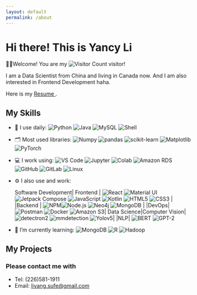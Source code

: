 ```yaml
---
layout: default
permalink: /about
---
```

<article class="page">


   

  


</article>

# Hi there! This is Yancy Li

🎉🎉Welcome! You are my ![Visitor Count](https://profile-counter.glitch.me/yancyli1117/count.svg) visitor!

I am a Data Scientist from China and living in Canada now. And I am also interested in Frontend Development haha.


Here is my  <a href=" /about/DS">
      Resume
    </a>.

## My Skills
- 🚀 I use daily:
  ![Python](https://img.shields.io/badge/-Python-2B3A42?logo=python&logoColor=029137)
  ![Java](https://img.shields.io/badge/-Java-2B3A42?logo=Java&logoColor=75AFCC)
  ![MySQL](https://img.shields.io/badge/MySQL-2B3A42?logo=MySQL&logoColor=4479A1)
  ![Shell](https://img.shields.io/badge/-Shell-2B3A42?logo=Shell&logoColor=FF7043)

- 🗂️ Most used libraries:
  ![Numpy](https://img.shields.io/badge/-NumPy-2B3A42?logo=NumPy&logoColor=013243) 
  ![pandas](https://img.shields.io/badge/-pandas-2B3A42?logo=pandas&logoColor=150458) 
  ![scikit-learn](https://img.shields.io/badge/-scikitlearn-2B3A42?logo=scikit%20learn&logoColor=F7931E) 
  ![Matplotlib](https://img.shields.io/badge/-Matplotlib-2B3A42) 
  ![PyTorch](https://img.shields.io/badge/-PyTorch-2B3A42?logo=PyTorch&logoColor=EE4C2C) 

- 💻 I work using:
  ![VS Code](https://img.shields.io/badge/-VS%20Code-2B3A42?style=plastic&logo=visual-studio-code&logoColor=007ACC)
  ![Jupyter](https://img.shields.io/badge/-Jupyter-2B3A42?logo=Jupyter&logoColor=F37626)
  ![Colab](https://img.shields.io/badge/-Colab-2B3A42?logo=Google%20Colab&logoColor=F9AB00)
  ![Amazon RDS](https://img.shields.io/badge/Amazon%20RDS-2B3A42?logo=Amazon%20RDS&logoColor=527FFF)
  ![GitHub](https://img.shields.io/badge/-GitHub-2B3A42?style=plastic&logo=github)
  ![GitLab](https://img.shields.io/badge/-GitLab-2B3A42?style=plastic&logo=gitlab)
  ![Linux](https://img.shields.io/badge/-Linux-2B3A42?logo=linux&logoColor=000)

- ⚙️ I also use and work:

  Software Development|  Frontend |  ![React](https://img.shields.io/badge/React-2B3A42?logo=react&logoColor=61DAFB) ![Material UI](https://img.shields.io/badge/Material%20UI-2B3A42?logo=MUI&logoColor=007FFF) ![Jetpack Compose](https://img.shields.io/badge/Jetpack%20Compose-2B3A42?logo=Jetpack%20Compose&logoColor=7F52FF) ![JavaScript](https://img.shields.io/badge/JavaScript-2B3A42?logo=JavaScript&logoColor=FFCA28)  ![Kotlin](https://img.shields.io/badge/Kotlin-2B3A42?logo=Kotlin&logoColor=7F52FF) ![HTML5](https://img.shields.io/badge/-HTML5-2B3A42?style=plastic&logo=html5&logoColor=E34F26) ![CSS3](https://img.shields.io/badge/-CSS3-2B3A42?style=plastic&logo=css3&logoColor=1572B6)         | 
    |Backend      |  ![NPM](https://img.shields.io/badge/-NPM-2B3A42?logo=npm&logoColor=029137)![Node.js](https://img.shields.io/badge/-Node.js-2B3A42?logo=Node.js&logoColor=339933) ![Neo4j](https://img.shields.io/badge/-Neo4j-2B3A42?logo=Neo4j&logoColor=4581C3) ![MongoDB](https://img.shields.io/badge/MongoDB-2B3A42?logo=MongoDB&logoColor=47A248)  |
    |DevOps|    ![Postman](https://img.shields.io/badge/-Postman-2B3A42?logo=postman&logoColor=FC8019) ![Docker](https://img.shields.io/badge/docker-2B3A42?logo=docker&logoColor=61DAFB) ![Amazon S3](https://img.shields.io/badge/Amazon%20S3-2B3A42?logo=Amazon%20S3&logoColor=569A31)|
  Data Science|Computer Vision|![detectron2](https://img.shields.io/badge/detectron2-2B3A42) ![mmdetection](https://img.shields.io/badge/mmdetection-2B3A42) ![Yolov5](https://img.shields.io/badge/Yolov5-2B3A42)|
 |NLP| ![BERT](https://img.shields.io/badge/BERT-2B3A42) ![GPT-2](https://img.shields.io/badge/GPT2-2B3A42)


- 🌱 I’m currently learning:
  ![MongoDB](https://img.shields.io/badge/MongoDB-2B3A42?logo=MongoDB&logoColor=47A248)
  ![R](https://img.shields.io/badge/-R-2B3A42?logo=R&logoColor=276DC3) 
  ![Hadoop](https://img.shields.io/badge/-Hadoop-2B3A42?logo=Apache%20Hadoop&logoColor=66CCFF) 

##  My Projects



### Please contact me with
 - Tel: (226)581-1911
 - Email: liyang.sufe@gmail.com